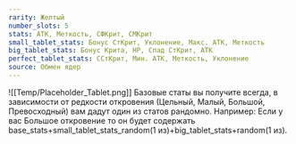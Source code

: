 ```yaml
---
rarity: Желтый
number_slots: 5
stats: АТК, Меткость, СФКрит, СМКрит
small_tablet_stats: Бонус СтКрит, Уклонение, Макс. АТК, Меткость
big_tablet_stats: Бонус Крита, HP, Спад СтКрит, АТК
perfect_tablet_stats: ССтКрит, Мин. АТК, Меткость, Уклонение
source: Обмен ядер
---
```

![[Temp/Placeholder_Tablet.png]]
Базовые статы вы получите всегда, в зависимости от редкости откровения (Цельный, Малый, Большой, Превосходный) вам дадут один из статов рандомно. Например: Если у вас Большое откровение то он будет содержать base_stats+small_tablet_stats_random(1 из)+big_tablet_stats+random(1 из).
